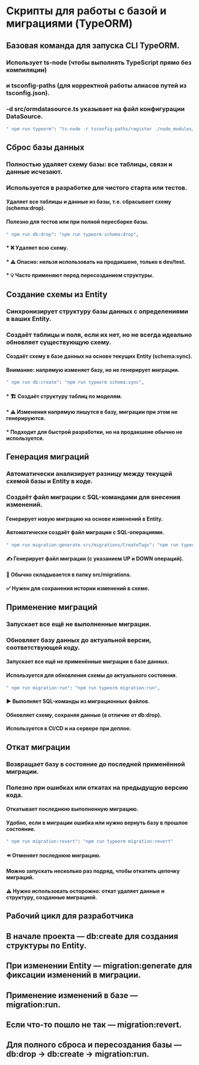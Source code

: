 

# Скрипты для работы с базой и миграциями (TypeORM)

## Базовая команда для запуска CLI TypeORM. 
### Использует ts-node (чтобы выполнять TypeScript прямо без компиляции)  
### и tsconfig-paths (для корректной работы алиасов путей из tsconfig.json).  
### -d src/ormdatasource.ts указывает на файл конфигурации DataSource.  
```bash
" npm run typeorm": "ts-node -r tsconfig-paths/register ./node_modules/typeorm/cli.js -d src/ormdatasource.ts",
```

## Сброс базы данных
### Полностью удаляет схему базы: все таблицы, связи и данные исчезают.
### Используется в разработке для чистого старта или тестов.
#### Удаляет все таблицы и данные из базы, т.е. сбрасывает схему (schema:drop).  
#### Полезно для тестов или при полной пересборке базы.  
```bash
" npm run db:drop": "npm run typeorm schema:drop",
```
#### * ❌ Удаляет всю схему.
#### * ⚠️ Опасно: нельзя использовать на продакшене, только в dev/test.
#### * 💡 Часто применяют перед пересозданием структуры.

## Создание схемы из Entity
### Синхронизирует структуру базы данных с определениями в ваших Entity.
### Создаёт таблицы и поля, если их нет, но не всегда идеально обновляет существующую схему.
#### Создаёт схему в базе данных на основе текущих Entity (schema:sync).  
#### Внимание: напрямую изменяет базу, но не генерирует миграции.  
```bash
" npm run db:create": "npm run typeorm schema:sync",
```
#### * 🏗️ Создаёт структуру таблиц по моделям.
#### * ⚠️ Изменения напрямую пишутся в базу, миграции при этом не генерируются.
#### * Подходит для быстрой разработки, но на продакшене обычно не используется.

## Генерация миграций
### Автоматически анализирует разницу между текущей схемой базы и Entity в коде.
### Создаёт файл миграции с SQL-командами для внесения изменений.
#### Генерирует новую миграцию на основе изменений в Entity.  
#### Автоматически создаёт файл миграции с SQL-операциями.  
```bash
" npm run migration:generate src/migrations/CreateTags": "npm run typeorm migration:generate",
```
#### ✍️ Генерирует файл миграции (с указанием UP и DOWN операций).
#### 📂 Обычно складывается в папку src/migrations.
#### ✅ Нужен для сохранения истории изменений в схеме.

## Применение миграций
### Запускает все ещё не выполненные миграции.
### Обновляет базу данных до актуальной версии, соответствующей коду.
#### Запускает все ещё не применённые миграции в базе данных.  
#### Используется для обновления схемы до актуального состояния.  
```bash
" npm run migration:run": "npm run typeorm migration:run",
```
#### ▶️ Выполняет SQL-команды из миграционных файлов.
#### Обновляет схему, сохраняя данные (в отличие от db:drop).
#### Используется в CI/CD и на сервере при деплое.

## Откат миграции
### Возвращает базу в состояние до последней применённой миграции.
### Полезно при ошибках или откатах на предыдущую версию кода.
#### Откатывает последнюю выполненную миграцию.  
#### Удобно, если в миграции ошибка или нужно вернуть базу в прошлое состояние.  
```bash
" npm run migration:revert": "npm run typeorm migration:revert"
```
#### ⏪ Отменяет последнюю миграцию.
#### Можно запускать несколько раз подряд, чтобы откатить цепочку миграций.
#### ⚠️ Нужно использовать осторожно: откат удаляет данные и структуру, созданные миграцией.


## Рабочий цикл для разработчика
## В начале проекта — db:create для создания структуры по Entity.
## При изменении Entity — migration:generate для фиксации изменений в миграции.
## Применение изменений в базе — migration:run.
## Если что-то пошло не так — migration:revert.
## Для полного сброса и пересоздания базы — db:drop → db:create → migration:run.